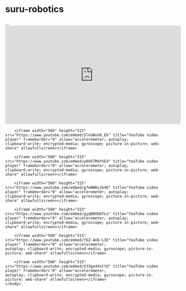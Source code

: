 ﻿# suru-robotics
 
 <html>
	<head>
  	  ...
	</head>
    <body>
        <iframe width="560" height="315" src="https://www.youtube.com/embed/Jjvyqbi1KX8" title="YouTube video player" frameborder="0" allow="accelerometer; autoplay;             clipboard-write; encrypted-media; gyroscope; picture-in-picture; web-share" allowfullscreen></iframe>

        <iframe width="560" height="315" src="https://www.youtube.com/embed/5lnGWxV8_Ek" title="YouTube video player" frameborder="0" allow="accelerometer; autoplay;              clipboard-write; encrypted-media; gyroscope; picture-in-picture; web-share" allowfullscreen></iframe>
 
        <iframe width="560" height="315" src="https://www.youtube.com/embed/w0VkTRHthE4" title="YouTube video player" frameborder="0" allow="accelerometer; autoplay;              clipboard-write; encrypted-media; gyroscope; picture-in-picture; web-share" allowfullscreen></iframe>

        <iframe width="560" height="315" src="https://www.youtube.com/embed/g7eNWOsjb4Q" title="YouTube video player" frameborder="0" allow="accelerometer; autoplay;             clipboard-write; encrypted-media; gyroscope; picture-in-picture; web-share" allowfullscreen></iframe>
 
        <iframe width="560" height="315" src="https://www.youtube.com/embed/gyqB0UbbTLo" title="YouTube video player" frameborder="0" allow="accelerometer; autoplay;               clipboard-write; encrypted-media; gyroscope; picture-in-picture; web-share" allowfullscreen></iframe>

        <iframe width="560" height="315" src="https://www.youtube.com/embed/f6Z-AUQ-L3E" title="YouTube video player" frameborder="0" allow="accelerometer;                         autoplay; clipboard-write; encrypted-media; gyroscope; picture-in-picture; web-share" allowfullscreen></iframe>

        <iframe width="560" height="315" src="https://www.youtube.com/embed/VJ3gx4XuttQ" title="YouTube video player" frameborder="0" allow="accelerometer;                     autoplay; clipboard-write; encrypted-media; gyroscope; picture-in-picture; web-share" allowfullscreen></iframe>
    </body>
</html>


